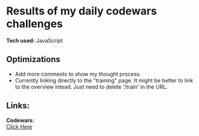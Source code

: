 # Results of my daily codewars challenges

**Tech used:** JavaScript

## Optimizations
- Add more comments to show my thought process.
- Currently linking directly to the "training" page. It might be better to link to the overview intead. Just need to delete '/train' in the URL.

## Links:
**Codewars:**  
<a href="https://www.codewars.com/users/XxHMu54" target="_blank">Click Here</a>
